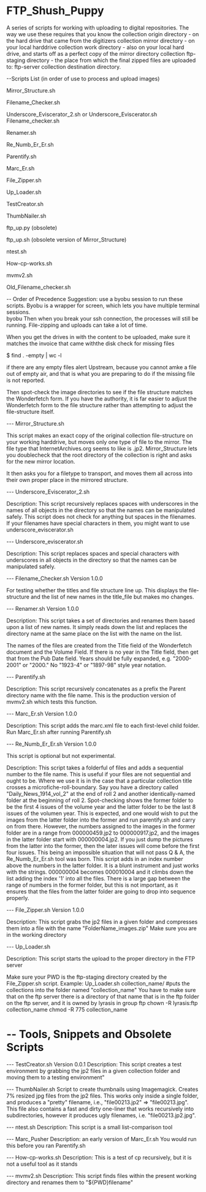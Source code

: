 FTP_Shush_Puppy
===============

A series of scripts for working with uploading to digital repositories.  The way we use these requires that you know the 
collection origin directory - on the hard drive that came from the digitizers
collection mirror directory - on your local harddrive
collection work directory - also on your local hard drive, and starts off as a perfect copy of the mirror directory
collection ftp-staging directory - the place from which the final zipped files are uploaded to:
ftp-server collection destination directory.  

--Scripts List (in order of use to process and upload images)

Mirror_Structure.sh

Filename_Checker.sh

Underscore_Eviscerator_2.sh or
Underscore_Eviscerator.sh
Filename_checker.sh

Renamer.sh

Re_Numb_Er_Er.sh

Parentify.sh

Marc_Er.sh

File_Zipper.sh

Up_Loader.sh

TestCreator.sh

ThumbNailer.sh

ftp_up.py (obsolete)

ftp_up.sh (obsolete version of Mirror_Structure)

ntest.sh

How-cp-works.sh

mvmv2.sh

Old_Filename_checker.sh

-- Order of Precedence
Suggestion: use a byobu session to run these scripts.
Byobu is a wrapper for screen, which lets you have multiple terminal sessions.  
byobu
Then when you break your ssh connection, the processes will still be running.  File-zipping and uploads can take a lot of time.

When you get the drives in with the content to be uploaded, make sure it matches the invoice that came withthe disk
check for missing files 

  $ find . -empty | wc -l
  
if there are any empty files alert Upstream, because you cannot amke a file out of empty air, and that is what you are preparing to do if the missing file is not reported.

Then spot-check the image directories to see if the file structure matches the Wonderfetch form.  If you have the authority, it is far easier to adjust the Wonderfetch form to the file structure rather than attempting to adjust the file-structure itself.  

--- Mirror_Structure.sh 

This script makes an exact copy of the original collection file-structure on your working harddrive, but moves only one type of file to the mirror.  The file type that InternetArchives.org seems to like is .jp2.
Mirror_Structure lets you doublecheck that the root directory of the collection is right and asks for the new mirror location.

It then asks you for a filetype to transport, and moves them all across into their own proper place in the mirrored structure.

--- Underscore_Eviscerator_2.sh

Description: This script recursively replaces spaces with underscores in the names of all objects in the directory so that the names can be manipulated safely.  This script does not check for anything but spaces in the filenames.  If your filenames have special characters in them, you might want to use underscore_eviscerator.sh

---  Underscore_eviscerator.sh

Description: This script replaces spaces and special characters with underscores in all objects in the directory so that the names can be manipulated safely.

--- Filename_Checker.sh Version 1.0.0

For testing whether the titles and file structure line up.  This displays the file-structure and the list of new names in the title_file but makes mo changes.  

--- Renamer.sh         Version 1.0.0

Description: This script takes a set of directories and renames them based upon a list of new names.  It simply reads down the list and replaces the directory name at the same place on the list with the name on the list.

The names of the files are created from the Title field of the Wonderfetch document and the Volume Field.  If there is no year in the Title field, then get that from the Pub Date field.  Years should be fully expanded, e.g. "2000-2001" or "2000."  No "1923-4" or "1897-98" style year notation.  

--- Parentify.sh

Description: This script recursively concatenates as a prefix the Parent directory name with the file name.  This is the production version of mvmv2.sh which tests this function.

---  Marc_Er.sh         Version 1.0.0

Description: This script adds the marc.xml file to each first-level child folder. Run Marc_Er.sh after running Parentify.sh

--- Re_Numb_Er_Er.sh         Version 1.0.0

This script is optional but not experimental.

Description: This script takes a folderful of files and adds a sequential number to the file name. This is useful if your files are not sequential and ought to be.  Where we use it is in the case that a particular collection title crosses a microfiche-roll-boundary.  Say you have a directory called "Daily_News_1914_vol_2" at the end of roll 2 and another identically-named folder at the beginning of roll 2.  Spot-checking shows the former folder to be the first 4 issues of the volume year and the latter folder to be the last 8 issues of the volumen year.  This is expected, and one would wish to put the images from the latter folder into the former and run parentify.sh and carry on from there.  However, the numbers assigned to the images in the former folder are in a range from 000000459.jp2 to 000000917.jp2, and the images in the latter folder start with 000000004.jp2.  If you just dump the pictures from the latter into the former, then the later issues will come before the first four issues.  This being an impossible situation that will not pass  Q & A, the Re_Numb_Er_Er.sh tool was born.  This script adds in an index number above the numbers in the latter folder.  It is a blunt instrument and just works with the strings.  000000004 becomes 000010004 and it climbs down the list adding the index '1' into all the files.  There is a large gap between the range of numbers in the former folder, but this is not important, as it ensures that the files from the latter folder are going to drop into sequence properly.

--- File_Zipper.sh Version 1.0.0

Description: This script grabs the jp2 files in a given folder and compresses them into a file with the name  "FolderName_images.zip" 
Make sure you are in the working directory

---  Up_Loader.sh

Description: This script starts the upload to the proper directory in the FTP server

Make sure your PWD is the ftp-staging directory created by the File_Zipper.sh script.
Example: 
Up_Loader.sh collection_name/  #puts the collections into the folder named "collection_name" You have to make sure that on the ftp server there is a directory of that name that is in the ftp folder on the ftp server, and it is owned by lyrasis in group ftp 
chown -R lyrasis:ftp collection_name
chmod -R 775 collection_name

-- Tools, Snippets and Obsolete Scripts
========================================
--- TestCreator.sh Version 0.0.1
Description: This script creates a test environment by grabbing the jp2 files in a given collection folder and moving them to a testing environment"

--- ThumbNailer.sh
Script to create thumbnails using Imagemagick.  Creates 7% resized jpg files from the jp2 files.  This works only inside a single folder, and produces a "pretty" filename, i.e., "file00213.jp2" => "file00213.jpg".
This file also contains a fast and dirty one-liner that works recursively into subdirectories, however it produces ugly filenames, i.e. "file00213.jp2.jpg".

--- ntest.sh
Description: This script is a small list-comparison tool

--- Marc_Pusher
Description: an early version of Marc_Er.sh You would run this before you ran Parentify.sh

--- How-cp-works.sh
Description: This is a test of cp recursively, but it is not a useful tool as it stands

--- mvmv2.sh
Description: This script finds files within the present working directory and renames them to "${PWD}filename"  
